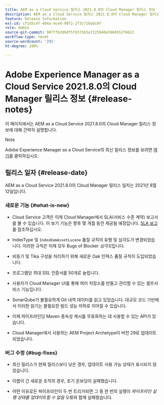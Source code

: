 ```yaml
---
title: AEM as a Cloud Service 릴리스 2021.8.0의 Cloud Manager 릴리스 정보
description: AEM as a Cloud Service 릴리스 2021.8.0의 Cloud Manager 릴리스 정보
feature: Release Information
exl-id: cf1d5c4f-404a-4ced-90f2-273c710adc0f
role: Admin
source-git-commit: 90f7f6209df5f837583a7225940a5984551f6622
workflow-type: tm+mt
source-wordcount: '291'
ht-degree: 100%

---
```


# Adobe Experience Manager as a Cloud Service 2021.8.0의 Cloud Manager 릴리스 정보 {#release-notes}

이 페이지에서는 AEM as a Cloud Service 2021.8.0의 Cloud Manager 릴리스 정보에 대해 간략히 설명합니다.

>[!NOTE]
>Adobe Experience Manager as a Cloud Service의 최신 릴리스 정보를 보려면 [여기](https://experienceleague.adobe.com/docs/experience-manager-cloud-service/content/release-notes/release-notes/release-notes-current.html)를 클릭하십시오.

## 릴리스 일자 {#release-date}

AEM as a Cloud Service 2021.8.0의 Cloud Manager 릴리스 일자는 2021년 8월 12일입니다.

### 새로운 기능 {#what-is-new}

* Cloud Service 고객은 이제 Cloud Manager에서 SLA(서비스 수준 계약) 보고서를 볼 수 있습니다. 이 보기 기능은 향후 몇 개월 동안 제공될 예정입니다.
[SLA 보고](https://experienceleague.adobe.com/docs/experience-manager-cloud-service/content/implementing/using-cloud-manager/sla-reporting.html)를 참조하십시오.

* IndexType 및 `IndexDamAssetLucene` 품질 규칙의 유형 및 심각도가 변경되었습니다. 이러한 규칙은 이제 모두 Bugs of Blocker *심각도*&#x200B;입니다.

* 비동기 및 Tika 구성을 처리하기 위해 새로운 Oak 인덱스 품질 규칙이 도입되었습니다.

* 프로그램당 최대 SSL 인증서를 50개로 늘립니다.

* 사용자가 Cloud Manager UI를 통해 여러 저장소를 만들고 관리할 수 있는 셀프서비스 기능입니다.

* SonarQube가 불필요하게 Git 내역 데이터를 읽고 있었습니다. 대규모 코드 기반에서 이러한 읽기는 불필요한 빌드 성능 저하로 이어질 수 있습니다.

* 이제 파이프라인당 Maven 종속성 캐시를 무효화하는 데 사용할 수 있는 API가 있습니다.

* Cloud Manager에서 사용하는 AEM Project Archetype이 버전 29로 업데이트되었습니다.

### 버그 수정 {#bug-fixes}

* 최신 릴리스가 현재 릴리스보다 낮은 경우, 업데이트 사용 가능 상태가 표시되지 않았습니다.

* 이름이 긴 새로운 조직의 경우, 초기 온보딩이 실패했습니다.

* 어떤 이유로든 파이프라인이 두 번 트리거되면 그 중 한 번의 실행이 *파이프라인 실행 상태를 업데이트할 수 없음* 오류와 함께 실패했습니다.
